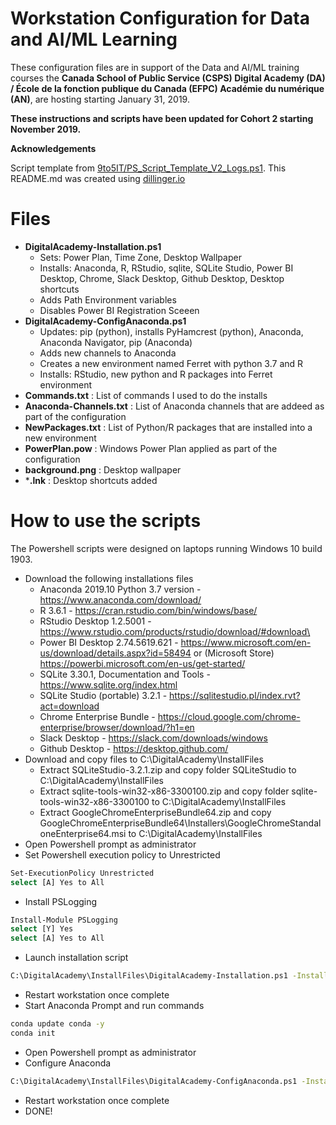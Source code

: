 ﻿# Workstation Configuration for Data and AI/ML Learning

These configuration files are in support of the Data and AI/ML training courses the **Canada School of Public Service (CSPS) Digital Academy (DA) / École de la fonction publique du Canada (EFPC) Académie du numérique (AN)**, are hosting starting January 31, 2019.

**These instructions and scripts have been updated for Cohort 2 starting November 2019.**

**Acknowledgements**

Script template from [9to5IT/PS_Script_Template_V2_Logs.ps1].
This README.md was created using [dillinger.io]

# Files
* **DigitalAcademy-Installation.ps1**
  * Sets: Power Plan, Time Zone, Desktop Wallpaper 
  * Installs: Anaconda, R, RStudio, sqlite, SQLite Studio, Power BI Desktop, Chrome, Slack Desktop, Github Desktop, Desktop shortcuts 
   * Adds Path Environment variables 
   * Disables Power BI Registration Sceeen
* **DigitalAcademy-ConfigAnaconda.ps1**
   * Updates: pip (python), installs PyHamcrest (python), Anaconda, Anaconda Navigator, pip (Anaconda)
    * Adds new channels to Anaconda
    * Creates a new environment named Ferret with python 3.7 and R
    * Installs: RStudio, new python and R packages into Ferret environment
* **Commands.txt** : List of commands I used to do the installs
* **Anaconda-Channels.txt** : List of Anaconda channels that are addeed as part of the configuration
* **NewPackages.txt** : List of Python/R packages that are installed into a new environment
* **PowerPlan.pow** : Windows Power Plan applied as part of the configuration
* **background.png** : Desktop wallpaper
* ***.lnk** : Desktop shortcuts added

# How to use the scripts
The Powershell scripts were designed on laptops running Windows 10 build 1903.

* Download the following installations files
  * Anaconda 2019.10 Python 3.7 version - https://www.anaconda.com/download/
  * R 3.6.1 - https://cran.rstudio.com/bin/windows/base/
  * RStudio Desktop 1.2.5001 - https://www.rstudio.com/products/rstudio/download/#download\
  * Power BI Desktop 2.74.5619.621 - https://www.microsoft.com/en-us/download/details.aspx?id=58494 or (Microsoft Store) https://powerbi.microsoft.com/en-us/get-started/
  * SQLite 3.30.1, Documentation and Tools - https://www.sqlite.org/index.html
  * SQLite Studio (portable) 3.2.1 - https://sqlitestudio.pl/index.rvt?act=download
  * Chrome Enterprise Bundle - https://cloud.google.com/chrome-enterprise/browser/download/?h1=en
  * Slack Desktop - https://slack.com/downloads/windows
  * Github Desktop - https://desktop.github.com/
* Download and copy files to C:\DigitalAcademy\InstallFiles
  * Extract SQLiteStudio-3.2.1.zip and copy folder SQLiteStudio to C:\DigitalAcademy\InstallFiles
  * Extract sqlite-tools-win32-x86-3300100.zip and copy folder sqlite-tools-win32-x86-3300100 to C:\DigitalAcademy\InstallFiles
  * Extract GoogleChromeEnterpriseBundle64.zip and copy GoogleChromeEnterpriseBundle64\Installers\GoogleChromeStandaloneEnterprise64.msi to C:\DigitalAcademy\InstallFiles
* Open Powershell prompt as administrator
* Set Powershell execution policy to Unrestricted
```sh
Set-ExecutionPolicy Unrestricted
select [A] Yes to All 
```
* Install PSLogging
```sh
Install-Module PSLogging
select [Y] Yes
select [A] Yes to All
```
* Launch installation script
```sh
C:\DigitalAcademy\InstallFiles\DigitalAcademy-Installation.ps1 -InstallFiles "c:\DigitalAcademy\InstallFiles"
```
* Restart workstation once complete
* Start Anaconda Prompt and run commands
```sh
conda update conda -y
conda init
```
* Open Powershell prompt as administrator
* Configure Anaconda
```sh
C:\DigitalAcademy\InstallFiles\DigitalAcademy-ConfigAnaconda.ps1 -InstallFiles"c:\DigitalAcademy\InstallFiles"
```
* Restart workstation once complete
* DONE!

[dillinger.io]: <https://dillinger.io/>
[9to5IT/PS_Script_Template_V2_Logs.ps1]: <https://gist.github.com/9to5IT/d81802b28cfd10ab5d89>
